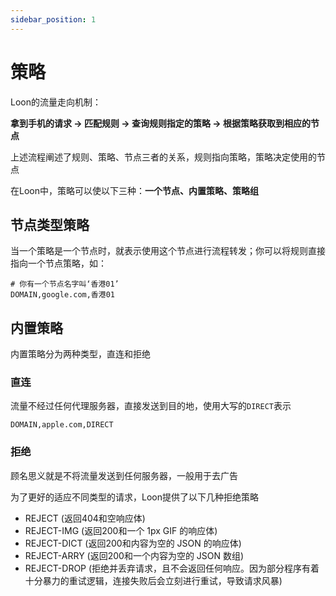 ```yaml
---
sidebar_position: 1
---
```


# 策略
Loon的流量走向机制：

**拿到手机的请求 -> 匹配规则 -> 查询规则指定的策略 -> 根据策略获取到相应的节点**

上述流程阐述了规则、策略、节点三者的关系，规则指向策略，策略决定使用的节点

在Loon中，策略可以使以下三种：**一个节点、内置策略、策略组**

## 节点类型策略
当一个策略是一个节点时，就表示使用这个节点进行流程转发；你可以将规则直接指向一个节点策略，如：
```
# 你有一个节点名字叫‘香港01’
DOMAIN,google.com,香港01
```

## 内置策略
内置策略分为两种类型，直连和拒绝
### 直连
流量不经过任何代理服务器，直接发送到目的地，使用大写的`DIRECT`表示
```
DOMAIN,apple.com,DIRECT
```
### 拒绝
顾名思义就是不将流量发送到任何服务器，一般用于去广告

为了更好的适应不同类型的请求，Loon提供了以下几种拒绝策略
- REJECT (返回404和空响应体)
- REJECT-IMG (返回200和一个 1px GIF 的响应体)
- REJECT-DICT (返回200和内容为空的 JSON 的响应体)
- REJECT-ARRY (返回200和一个内容为空的 JSON 数组)
- REJECT-DROP (拒绝并丢弃请求，且不会返回任何响应。因为部分程序有着十分暴力的重试逻辑，连接失败后会立刻进行重试，导致请求风暴)